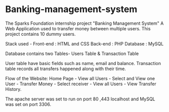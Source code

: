 # Banking-management-system
The Sparks Foundation internship project "Banking Management System" A Web Application used to transfer money between multiple users.
This project contains 10 dummy users.

Stack used -
Front-end : HTML and CSS
Back-end : PHP
Database : MySQL

Database contains two Tables- Users Table & Transaction Table

User table have basic fields such as name, email and balance. Transaction table records all transfers happened along with their time.

Flow of the Website: Home Page - View all Users - Select and View one User - Transfer Money - Select receiver - View all Users - View Transfer History.

The apache server was set to run on port 80 ,443 localhost and MySQL was set on port 3306.

